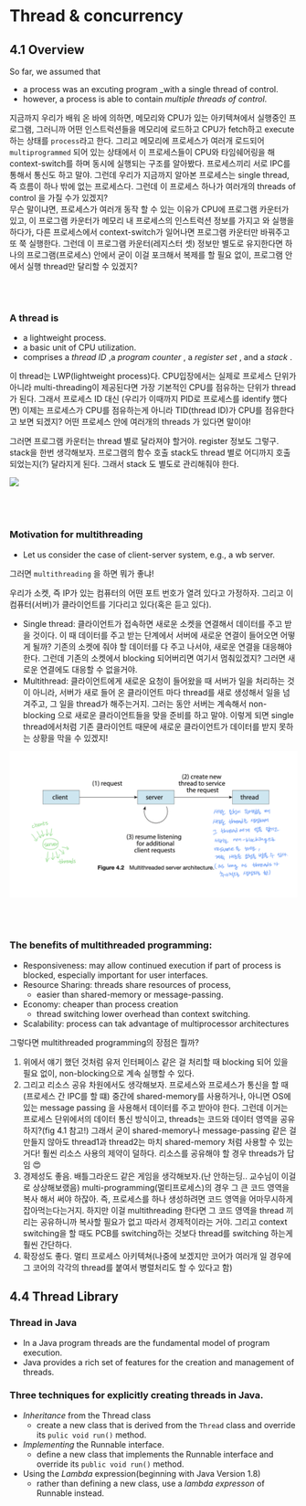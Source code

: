 # Thread & concurrency

## 4.1 Overview

So far, we assumed that

- a process was an excuting program \_with a single thread of control.
- however, a process is able to contain _multiple threads of control_.

지금까지 우리가 배워 온 바에 의하면, 메모리와 CPU가 있는 아키텍쳐에서 실행중인 프로그램, 그러니까 어떤 인스트럭션들을 메모리에 로드하고 CPU가 fetch하고 execute 하는 상태를 `process`라고 한다. 그리고 메모리에 프로세스가 여러개 로드되어 `multiprogrammed` 되어 있는 상태에서 이 프로세스들이 CPU와 타임쉐어링을 해 context-switch를 하며 동시에 실행되는 구조를 알아봤다. 프로세스끼리 서로 IPC를 통해서 통신도 하고 말야. 그런데 우리가 지금까지 알아본 프로세스는 single thread, 즉 흐름이 하나 밖에 없는 프로세스다. 그런데 이 프로세스 하나가 여러개의 threads of control 을 가질 수가 있겠지?<br/>
무슨 말이냐면, 프로세스가 여러개 동작 할 수 있는 이유가 CPU에 프로그램 카운터가 있고, 이 프로그램 카운터가 메모리 내 프로세스의 인스트럭션 정보를 가지고 와 실행을 하다가, 다른 프로세스에서 context-switch가 일어나면 프로그램 카운터만 바꿔주고 또 쭉 실행한다. 그런데 이 프로그램 카운터(레지스터 셋) 정보만 별도로 유지한다면 하나의 프로그램(프로세스) 안에서 굳이 이걸 포크해서 복제를 할 필요 없이, 프로그램 안에서 실행 thread만 달리할 수 있겠지?

<br/>
<br/>

### A thread is

- a lightweight process.
- a basic unit of CPU utilization.
- comprises a _thread ID_ ,a _program counter_ , a _register set_ , and a _stack_ .

이 thread는 LWP(lightweight process)다. CPU입장에서는 실제로 프로세스 단위가 아니라 multi-threading이 제공된다면 가장 기본적인 CPU를 점유하는 단위가 thread가 된다. 그래서 프로세스 ID 대신 (우리가 이때까지 PID로 프로세스를 identify 했다면) 이제는 프로세스가 CPU를 점유하는게 아니라 TID(thread ID)가 CPU를 점유한다고 보면 되겠지? 어떤 프로세스 안에 여러개의 threads 가 있다면 말이야!

그러면 프로그램 카운터는 thread 별로 달라져야 할거야. register 정보도 그렇구. stack을 한번 생각해보자. 프로그램의 함수 호출 stack도 thread 별로 어디까지 호출되었는지(?) 달라지게 된다. 그래서 stack 도 별도로 관리해줘야 한다.

![](ref/fig-4-1.png)

<br/>
<br/>

### Motivation for multithreading

- Let us consider the case of client-server system, e.g., a wb server.

그러면 `multithreading` 을 하면 뭐가 좋냐!

우리가 소켓, 즉 IP가 있는 컴퓨터의 어떤 포트 번호가 열려 있다고 가정하자. 그리고 이 컴퓨터(서버)가 클라이언트를 기다리고 있다(혹은 듣고 있다).

- Single thread: 클라이언트가 접속하면 새로운 소켓을 연결해서 데이터를 주고 받을 것이다. 이 때 데이터를 주고 받는 단계에서 서버에 새로운 연결이 들어오면 어떻게 될까? 기존의 소켓에 줘야 할 데이터를 다 주고 나서야, 새로운 연결을 대응해야 한다. 그런데 기존의 소켓에서 blocking 되어버리면 여기서 멈춰있겠지? 그러면 새로운 연결에도 대응할 수 없을거야.
- Multithread: 클라이언트에게 새로운 요청이 들어왔을 때 서버가 일을 처리하는 것이 아니라, 서버가 새로 들어 온 클라이언트 마다 thread를 새로 생성해서 일을 넘겨주고, 그 일을 thread가 해주는거지. 그러는 동안 서버는 계속해서 non-blocking 으로 새로운 클라이언트들을 맞을 준비를 하고 말야. 이렇게 되면 single thread에서처럼 기존 클라이언트 때문에 새로운 클라이언트가 데이터를 받지 못하는 상황을 막을 수 있겠지!

![](ref/fig-4-2-multithread.png)

<br/>
<br/>

### The benefits of multithreaded programming:

- Responsiveness: may allow continued execution if part of process is blocked, especially important for user interfaces.
- Resource Sharing: threads share resources of process,
  - easier than shared-memory or message-passing.
- Economy: cheaper than process creation
  - thread switching lower overhead than context switching.
- Scalability: process can tak advantage of multiprocessor architectures

그렇다면 multithreaded programming의 장점은 뭘까?<br/>

1. 위에서 얘기 했던 것처럼 유저 인터페이스 같은 걸 처리할 때 blocking 되어 있을 필요 없이, non-blocking으로 계속 실행할 수 있다.
2. 그리고 리소스 공유 차원에서도 생각해보자. 프로세스와 프로세스가 통신을 할 때(프로세스 간 IPC를 할 떄) 중간에 shared-memory를 사용하거나, 아니면 OS에 있는 message passing 을 사용해서 데이터를 주고 받아야 한다. 그런데 이거는 프로세스 단위에서의 데이터 통신 방식이고, threads는 코드와 데이터 영역을 공유하지?(fig 4.1 참고!) 그래서 굳이 shared-memory나 message-passing 같은 걸 만들지 않아도 thread1과 thread2는 마치 shared-memory 처럼 사용할 수 있는 거다! 훨씬 리소스 사용의 제약이 덜하다. 리소스를 공유해야 할 경우 threads가 답임 😍
3. 경제성도 좋음. 배틀그라운드 같은 게임을 생각해보자.(난 안하는딩.. 교수님이 이걸로 상상해보랬음) multi-programming(멀티프로세스)의 경우 그 큰 코드 영역을 복사 해서 써야 하잖아. 즉, 프로세스를 하나 생성하려면 코드 영역을 어마무시하게 잡아먹는다는거지. 하지만 이걸 multithreading 한다면 그 코드 영역을 thread 끼리는 공유하니까 복사할 필요가 없고 따라서 경제적이라는 거야. 그리고 context switching을 할 때도 PCB를 switching하는 것보다 thread를 switching 하는게 훨씬 간단하다.
4. 확장성도 좋다. 멀티 프로세스 아키텍쳐(나중에 보겠지만 코어가 여러개 일 경우에 그 코어의 각각의 thread를 붙여서 병렬처리도 할 수 있다고 함)

## 4.4 Thread Library

### Thread in Java

- In a Java program threads are the fundamental model of program execution.
- Java provides a rich set of features for the creation and management of threads.

### Three techniques for explicitly creating threads in Java.

- _Inheritance_ from the Thread class
  - create a new class that is derived from the `Thread` class and override its `pulic void run()` method.
- _Implementing_ the Runnable interface.
  - define a new class that implements the Runnable interface and override its `public void run()` method.
- Using the _Lambda_ expression(beginning with Java Version 1.8)
  - rather than defining a new class, use a _lambda expresson_ of Runnable instead.
